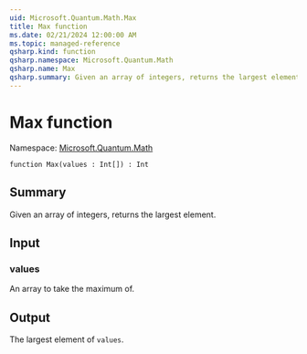 ```yaml
---
uid: Microsoft.Quantum.Math.Max
title: Max function
ms.date: 02/21/2024 12:00:00 AM
ms.topic: managed-reference
qsharp.kind: function
qsharp.namespace: Microsoft.Quantum.Math
qsharp.name: Max
qsharp.summary: Given an array of integers, returns the largest element.
---
```


# Max function

Namespace: [Microsoft.Quantum.Math](xref:Microsoft.Quantum.Math)

```qsharp
function Max(values : Int[]) : Int
```

## Summary
Given an array of integers, returns the largest element.

## Input
### values
An array to take the maximum of.

## Output
The largest element of `values`.
